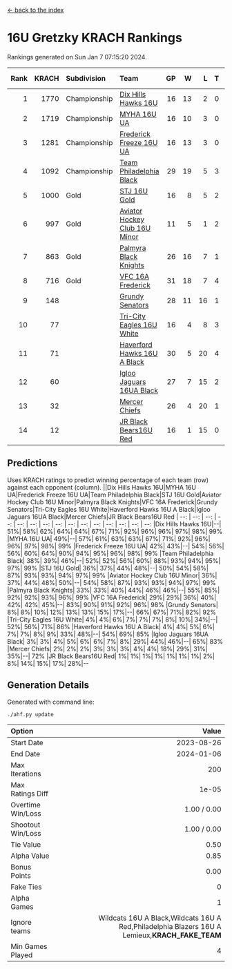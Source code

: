 [<- back to the index](readme.md)
# 16U Gretzky KRACH Rankings
Rankings generated on Sun Jan  7 07:15:20 2024.

Rank|KRACH|Subdivision|Team|GP|W|L|T|OTW|OTL|SoS|Exp Wins|Win Diff
---:|---:|:---|:---|---:|---:|---:|---:|---:|---:|---:|---:|---:
1|1770|Championship|[Dix Hills Hawks 16U](https://gamesheetstats.com/seasons/3659/teams/140688/schedule)|16|13|2|0|1|0|345|14.8|-0.0
2|1719|Championship|[MYHA 16U UA](https://gamesheetstats.com/seasons/3659/teams/140695/schedule)|16|10|3|0|2|1|658|12.8|-0.0
3|1281|Championship|[Frederick Freeze 16U UA](https://gamesheetstats.com/seasons/3659/teams/140689/schedule)|16|13|3|0|0|0|369|13.9|0.0
4|1092|Championship|[Team Philadelphia Black](https://gamesheetstats.com/seasons/3659/teams/140698/schedule)|29|19|5|3|1|1|552|22.3|-0.0
5|1000|Gold|[STJ 16U Gold](https://gamesheetstats.com/seasons/3659/teams/140697/schedule)|16|8|5|2|1|0|713|10.8|-0.0
6|997|Gold|[Aviator Hockey Club 16U Minor](https://gamesheetstats.com/seasons/3659/teams/140687/schedule)|11|5|1|2|2|1|547|8.9|0.0
7|863|Gold|[Palmyra Black Knights](https://gamesheetstats.com/seasons/3659/teams/140696/schedule)|26|16|7|1|2|0|550|19.3|-0.0
8|716|Gold|[VFC 16A Frederick](https://gamesheetstats.com/seasons/3659/teams/140700/schedule)|31|18|7|4|0|2|657|20.8|-0.0
9|148||[Grundy Senators](https://gamesheetstats.com/seasons/3659/teams/140690/schedule)|28|11|16|1|0|0|600|12.4|0.0
10|77||[Tri-City Eagles 16U White](https://gamesheetstats.com/seasons/3659/teams/140699/schedule)|16|4|8|3|0|1|359|6.4|0.0
11|71||[Haverford Hawks 16U A Black](https://gamesheetstats.com/seasons/3659/teams/140691/schedule)|30|5|20|4|0|1|725|7.9|0.0
12|60||[Igloo Jaguars 16UA Black](https://gamesheetstats.com/seasons/3659/teams/140692/schedule)|27|7|15|2|0|3|628|8.9|0.0
13|32||[Mercer Chiefs](https://gamesheetstats.com/seasons/3659/teams/140694/schedule)|26|4|20|1|1|0|630|6.4|0.0
14|12||[JR Black Bears16U Red](https://gamesheetstats.com/seasons/3659/teams/140693/schedule)|16|1|15|0|0|0|393|1.9|0.0

## Predictions
Uses KRACH ratings to predict winning percentage of each team (row) against each opponent (column).
||Dix Hills Hawks 16U|MYHA 16U UA|Frederick Freeze 16U UA|Team Philadelphia Black|STJ 16U Gold|Aviator Hockey Club 16U Minor|Palmyra Black Knights|VFC 16A Frederick|Grundy Senators|Tri-City Eagles 16U White|Haverford Hawks 16U A Black|Igloo Jaguars 16UA Black|Mercer Chiefs|JR Black Bears16U Red
| --: | --: | --: | --: | --: | --: | --: | --: | --: | --: | --: | --: | --: | --: | --: 
|Dix Hills Hawks 16U|--| 51%| 58%| 62%| 64%| 64%| 67%| 71%| 92%| 96%| 96%| 97%| 98%| 99%
|MYHA 16U UA| 49%|--| 57%| 61%| 63%| 63%| 67%| 71%| 92%| 96%| 96%| 97%| 98%| 99%
|Frederick Freeze 16U UA| 42%| 43%|--| 54%| 56%| 56%| 60%| 64%| 90%| 94%| 95%| 96%| 98%| 99%
|Team Philadelphia Black| 38%| 39%| 46%|--| 52%| 52%| 56%| 60%| 88%| 93%| 94%| 95%| 97%| 99%
|STJ 16U Gold| 36%| 37%| 44%| 48%|--| 50%| 54%| 58%| 87%| 93%| 93%| 94%| 97%| 99%
|Aviator Hockey Club 16U Minor| 36%| 37%| 44%| 48%| 50%|--| 54%| 58%| 87%| 93%| 93%| 94%| 97%| 99%
|Palmyra Black Knights| 33%| 33%| 40%| 44%| 46%| 46%|--| 55%| 85%| 92%| 92%| 93%| 96%| 99%
|VFC 16A Frederick| 29%| 29%| 36%| 40%| 42%| 42%| 45%|--| 83%| 90%| 91%| 92%| 96%| 98%
|Grundy Senators|  8%|  8%| 10%| 12%| 13%| 13%| 15%| 17%|--| 66%| 67%| 71%| 82%| 92%
|Tri-City Eagles 16U White|  4%|  4%|  6%|  7%|  7%|  7%|  8%| 10%| 34%|--| 52%| 56%| 71%| 86%
|Haverford Hawks 16U A Black|  4%|  4%|  5%|  6%|  7%|  7%|  8%|  9%| 33%| 48%|--| 54%| 69%| 85%
|Igloo Jaguars 16UA Black|  3%|  3%|  4%|  5%|  6%|  6%|  7%|  8%| 29%| 44%| 46%|--| 65%| 83%
|Mercer Chiefs|  2%|  2%|  2%|  3%|  3%|  3%|  4%|  4%| 18%| 29%| 31%| 35%|--| 72%
|JR Black Bears16U Red|  1%|  1%|  1%|  1%|  1%|  1%|  1%|  2%|  8%| 14%| 15%| 17%| 28%|--

## Generation Details

Generated with command line:
```
./ahf.py update
```

| Option | Value |
| :----- | ----: |
| Start Date | 2023-08-26 |
| End Date | 2024-01-06 |
| Max Iterations | 200 |
| Max Ratings Diff | 1e-05 |
| Overtime Win/Loss | 1.00 / 0.00 |
| Shootout Win/Loss | 1.00 / 0.00 |
| Tie Value | 0.50 |
| Alpha Value | 0.85 |
| Bonus Points | 0.00 |
| Fake Ties | 0 |
| Alpha Games | 1 |
| Ignore teams | Wildcats 16U A Black,Wildcats 16U A Red,Philadelphia Blazers 16U A Lemieux,__KRACH_FAKE_TEAM__ |
| Min Games Played | 4 |

